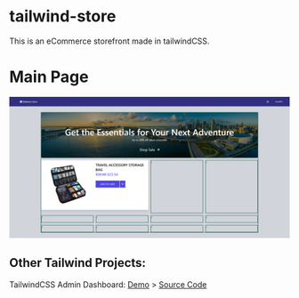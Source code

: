 # tailwind-store
This is an eCommerce storefront made in tailwindCSS.

# Main Page
![Main Page](https://github.com/yZipperer/tailwind-store/blob/main/images/Readme/github-main-page.PNG)

## Other Tailwind Projects:

TailwindCSS Admin Dashboard: [Demo](https://yzipperer.github.io/tailwind-admin-dashboard/) > [Source Code](https://github.com/yZipperer/tailwind-admin-dashboard)
